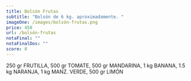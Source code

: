 ```yaml
---
title: Bolsón Frutas
subtitle: "Bolsón de 6 kg. aproximadamente. "
imageOne: /images/bolsón-frutas.png
price: 450
url: /bolsón-frutas
notaFinal: ""
notaFinalDos: ""
score: 0
---
```

250 gr FRUTILLA, 500 gr TOMATE, 500 gr MANDARINA, 1 kg BANANA, 1.5 kg NARANJA, 1 kg MANZ. VERDE, 500 gr LIMÓN